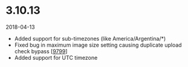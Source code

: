 # 3.10.13

2018-04-13

- Added support for sub-timezones (like America/Argentina/*)
- Fixed bug in maximum image size setting causing duplicate upload check bypass [[9799](https://chevereto.com/community/threads/9799/)]
- Added support for UTC timezone
